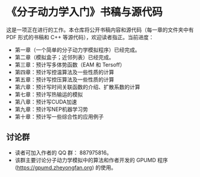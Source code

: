 # 《分子动力学入门》书稿与源代码

这是一项正在进行的工作。本仓库将公开书稿内容和源代码（每一章的文件夹中有 PDF 形式的书稿和 C++ 等源代码），欢迎读者指正。当前进度：
- 第一章（一个简单的分子动力学模拟程序）已经完成。
- 第二章（模拟盒子；近邻列表）已经完成。
- 第三章：预计写多体势函数（EAM 和 Tersoff）
- 第四章：预计写控温算法及一些性质的计算
- 第五章：预计写控压算法及一些性质的计算
- 第六章：预计写时间关联函数的介绍、扩散系数的计算
- 第七章：预计写热输运的模拟
- 第八章：预计写CUDA加速
- 第九章：预计写NEP机器学习势
- 第十章：预计写一些综合性的应用例子

## 讨论群
* 读者可加入作者的 QQ 群： 887975816。
* 该群主要讨论分子动力学模拟中的算法和作者开发的 GPUMD 程序 (https://gpumd.zheyongfan.org) 的使用。

